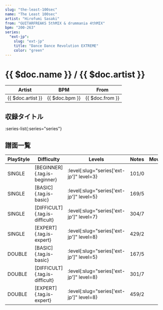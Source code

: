 ```yaml
---
slug: "the-least-100sec"
name: "The Least 100sec"
artist: "Hirofumi Sasaki"
from: "GUITARFREAKS 5thMIX & drummania 4thMIX"
bpm: "200-263"
series:
  "ext-jp":
    slug: "ext-jp"
    title: "Dance Dance Revolution EXTREME"
    color: "green"
---
```


# {{ $doc.name }} / {{ $doc.artist }}

|Artist|BPM|From|
|------|---|----|
|{{ $doc.artist }}|{{ $doc.bpm }}|{{ $doc.from }}|

## 収録タイトル

:series-list{:series="series"}

## 譜面一覧

|PlayStyle|Difficulty|Levels|Notes|Movie|
|---------|----------|------|-----|-----|
|SINGLE|[BEGINNER]{.tag.is-beginner}|:level{:slug="series['ext-jp']" level=3}|101/0||
|SINGLE|[BASIC]{.tag.is-basic}|:level{:slug="series['ext-jp']" level=5}|169/5||
|SINGLE|[DIFFICULT]{.tag.is-difficult}|:level{:slug="series['ext-jp']" level=7}|304/7||
|SINGLE|[EXPERT]{.tag.is-expert}|:level{:slug="series['ext-jp']" level=8}|429/2||
|DOUBLE|[BASIC]{.tag.is-basic}|:level{:slug="series['ext-jp']" level=5}|167/5||
|DOUBLE|[DIFFICULT]{.tag.is-difficult}|:level{:slug="series['ext-jp']" level=8}|301/7||
|DOUBLE|[EXPERT]{.tag.is-expert}|:level{:slug="series['ext-jp']" level=8}|459/2||
